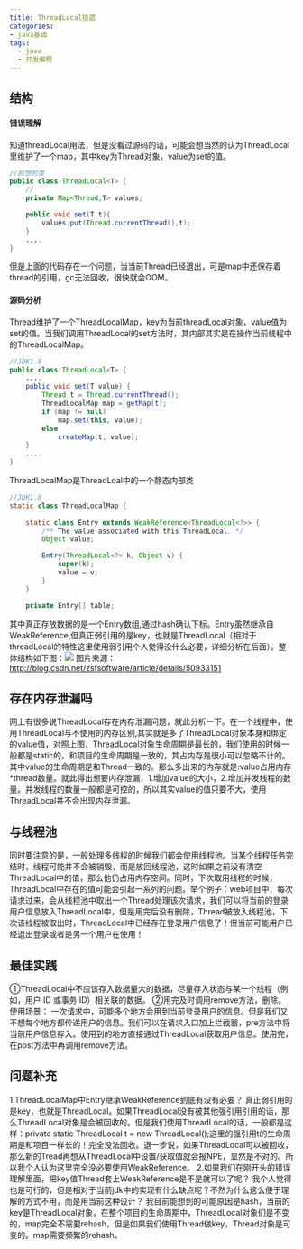 ```yaml
---
title: ThreadLocal拾遗
categories:
- java基础
tags:
  - java
  - 并发编程
---
```

## 结构
#### 错误理解
知道threadLocal用法，但是没看过源码的话，可能会想当然的认为ThreadLocal里维护了一个map，其中key为Thread对象，value为set的值。
```java
//假想的类
public class ThreadLocal<T> {
	//
	private Map<Thread,T> values;

	public void set(T t){
		values.put(Thread.currentThread(),t);
	}
	....
}
```
<!-- more -->
但是上面的代码存在一个问题，当当前Thread已经退出，可是map中还保存着thread的引用，gc无法回收，很快就会OOM。
#### 源码分析
Thread维护了一个ThreadLocalMap，key为当前threadLocal对象，value值为set的值。当我们调用ThreadLocal的set方法时，其内部其实是在操作当前线程中的ThreadLocalMap。
```java
//JDK1.8
public class ThreadLocal<T> {
	....
	public void set(T value) {
        Thread t = Thread.currentThread();
        ThreadLocalMap map = getMap(t);
        if (map != null)
            map.set(this, value);
        else
            createMap(t, value);
    }
	....
}
```
ThreadLocalMap是ThreadLoal中的一个静态内部类
```java
//JDK1.8
static class ThreadLocalMap {
	
    static class Entry extends WeakReference<ThreadLocal<?>> {
        /** The value associated with this ThreadLocal. */
        Object value;

        Entry(ThreadLocal<?> k, Object v) {
            super(k);
            value = v;
        }
    }

    private Entry[] table;
```
其中真正存放数据的是一个Entry数组,通过hash确认下标。Entry虽然继承自WeakReference,但真正弱引用的是key，也就是ThreadLocal（相对于threadLocal的特性这里使用弱引用个人觉得没什么必要，详细分析在后面）。整体结构如下图：![](http://images.cnitblog.com/blog/390680/201306/23002121-ef97b5c9bb204f3c9712377013a619fe.png)
图片来源：http://blog.csdn.net/zsfsoftware/article/details/50933151

## 存在内存泄漏吗
网上有很多说ThreadLocal存在内存泄漏问题，就此分析一下。在一个线程中，使用ThreadLocal与不使用的内存区别,其实就是多了ThreadLocal对象本身和绑定的value值，对照上图，ThreadLocal对象生命周期是最长的，我们使用的时候一般都是static的，和项目的生命周期是一致的，其占内存是很小可以忽略不计的。其中value的生命周期是和Thread一致的。那么多出来的内存就是:value占用内存*thread数量。就此得出想要内存泄漏，1.增加value的大小，2.增加并发线程的数量。并发线程的数量一般都是可控的，所以其实value的值只要不大，使用ThreadLocal并不会出现内存泄漏。

## 与线程池
同时要注意的是，一般处理多线程的时候我们都会使用线程池。当某个线程任务完结时，线程可能并不会被销毁，而是放回线程池，这时如果之前没有清空ThreadLocal中的值，那么他仍占用内存空间。同时，下次取用线程的时候，ThreadLocal中存在的值可能会引起一系列的问题。举个例子：web项目中，每次请求过来，会从线程池中取出一个Thread处理该次请求，我们可以将当前的登录用户信息放入ThreadLocal中，但是用完后没有删除，Thread被放入线程池，下次该线程被取出时，ThreadLocal中已经存在登录用户信息了！但当前可能用户已经退出登录或者是另一个用户在使用！

## 最佳实践
①ThreadLocal中不应该存入数据量大的数据，尽量存入状态与某一个线程（例如，用户 ID 或事务 ID）相关联的数据。
②用完及时调用remove方法，删除。
使用场景：
   一次请求中，可能多个地方会用到当前登录用户的信息。但是我们又不想每个地方都传递用户的信息。我们可以在请求入口加上拦截器，pre方法中将当前用户信息存入。使用到的地方直接通过ThreadLocal获取用户信息。使用完，在post方法中再调用remove方法。

## 问题补充
1.ThreadLocalMap中Entry继承WeakReference到底有没有必要？
   真正弱引用的是key，也就是ThreadLocal。如果ThreadLocal没有被其他强引用引用的话，那么ThreadLocal对象是会被回收的。但是我们使用ThreadLocal的话，一般都是这样：private static ThreadLocal t = new ThreadLocal();这里的强引用t的生命周期是和项目一样长的！完全没法回收。退一步说，如果ThreadLocal可以被回收，那么新的Tread再想从ThreadLocal中设置/获取值就会报NPE，显然是不对的。所以我个人认为这里完全没必要使用WeakReference。
2.如果我们在刚开头的错误理解里面，把key值Thread套上WeakReference是不是就可以了呢？
   我个人觉得也是可行的，但是相对于当前jdk中的实现有什么缺点呢？不然为什么这么便于理解的方式不用，而是用当前这种设计？
   我目前能想到的可能原因是hash，当前的key是ThreadLocal对象，在整个项目的生命周期中，ThreadLocal对象们是不变的，map完全不需要rehash，但是如果我们使用Thread做key，Thread对象是可变的。map需要频繁的rehash。